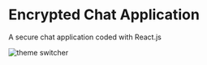 # Encrypted Chat Application 
A secure chat application coded with React.js

![theme switcher](https://user-images.githubusercontent.com/85763135/181661967-40d0b269-5bdc-4e23-b9ba-b55732b6d627.png)

